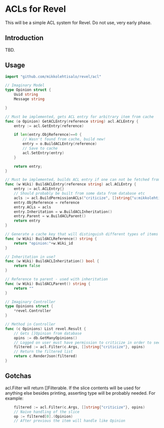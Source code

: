 ACLs for Revel
==============

This will be a simple ACL system for Revel. Do not use, very early phase. 

Introduction
------------

TBD.

Usage
-----

```go
import "github.com/mikkolehtisalo/revel/acl"

// Imaginary Model
type Opinion struct {
    Uuid string
    Message string

}

// Must be implemented, gets ACL entry for arbitrary item from cache
func (o Opinion) GetACLEntry(reference string) acl.ACLEntry {
    entry := acl.GetEntry(reference)

    if len(entry.ObjReference)==0 {
        // Wasn't found from cache, build new!
        entry = o.BuildACLEntry(reference)
        // Save to cache
        acl.SetEntry(entry)
    }

    return entry;
}

// Must be implemented, builds ACL entry if one can not be fetched from cache
func (w Wiki) BuildACLEntry(reference string) acl.ACLEntry {
    entry := acl.ACLEntry{}
    // Should probably be built from some data from database etc
    acls := acl.BuildPermissionACLs("criticize", []string{"u:mikkolehtisalo"})
    entry.ObjReference = reference
    entry.ACLs = acls
    entry.Inheritation = w.BuildACLInheritation()
    entry.Parent = w.BuildACLParent()
    return entry
}

// Generate a cache key that will distinguish different types of items
func (w Wiki) BuildACLReference() string {
    return "opinion:"+w.Wiki_id
}

// Inheritation in use?
func (w Wiki) BuildACLInheritation() bool {
    return false
}

// Reference to parent - used with inheritation
func (w Wiki) BuildACLParent() string {
    return ""
}

// Imaginary Controller
type Opinions struct {
    *revel.Controller
}

// Method in Controller
func (c Opinions) List revel.Result {
    // Gets []Opinion from database
    opins := db.GetManyOpinions() 
    // Logged on user must have permission to criticize in order to see an item!
    filtered := acl.Filter(c.Args, []string{"criticize"}, opins)
    // Return the filtered list
    return c.RenderJson(filtered)
}

```

Gotchas
-------

acl.Filter will return []Filterable. If the slice contents will be used for anything else besides printing, asserting type will be probably needed. For example:

```go
    filtered := acl.Filter(c.Args, []string{"criticize"}, opins)
    // Naive handling of the slice
    op := filtered[0].(Opinion)
    // After previous the item will handle like Opinion
```